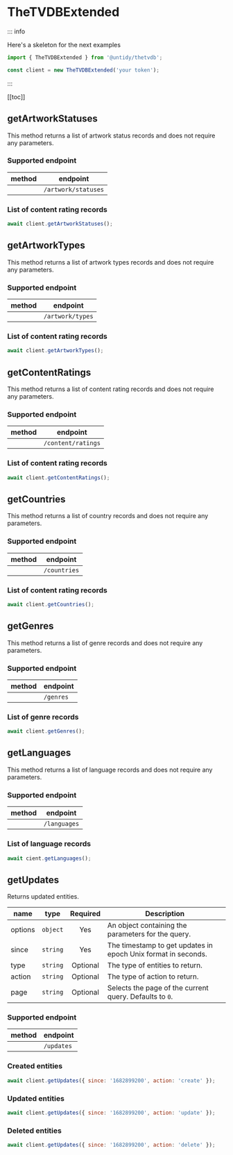 # TheTVDBExtended

::: info

Here's a skeleton for the next examples

```js
import { TheTVDBExtended } from '@untidy/thetvdb';

const client = new TheTVDBExtended('your token');
```

:::

[[toc]]

## getArtworkStatuses

This method returns a list of artwork status records and does not require any parameters.

### Supported endpoint <Badge type="warning" text="endpoint" />

| method                          | endpoint            |
| ------------------------------- | ------------------- |
| <Badge type="tip" text="GET" /> | `/artwork/statuses` |

### List of content rating records <Badge type="info" text="example" />

```js
await client.getArtworkStatuses();
```

## getArtworkTypes

This method returns a list of artwork types records and does not require any parameters.

### Supported endpoint <Badge type="warning" text="endpoint" />

| method                          | endpoint         |
| ------------------------------- | ---------------- |
| <Badge type="tip" text="GET" /> | `/artwork/types` |

### List of content rating records <Badge type="info" text="example" />

```js
await client.getArtworkTypes();
```

## getContentRatings

This method returns a list of content rating records and does not require any parameters.

### Supported endpoint <Badge type="warning" text="endpoint" />

| method                          | endpoint           |
| ------------------------------- | ------------------ |
| <Badge type="tip" text="GET" /> | `/content/ratings` |

### List of content rating records <Badge type="info" text="example" />

```js
await client.getContentRatings();
```

## getCountries

This method returns a list of country records and does not require any parameters.

### Supported endpoint <Badge type="warning" text="endpoint" />

| method                          | endpoint     |
| ------------------------------- | ------------ |
| <Badge type="tip" text="GET" /> | `/countries` |

### List of content rating records<Badge type="info" text="example" />

```js
await client.getCountries();
```

## getGenres

This method returns a list of genre records and does not require any parameters.

### Supported endpoint <Badge type="warning" text="endpoint" />

| method                          | endpoint  |
| ------------------------------- | --------- |
| <Badge type="tip" text="GET" /> | `/genres` |

### List of genre records <Badge type="info" text="example" />

```js
await client.getGenres();
```

## getLanguages

This method returns a list of language records and does not require any parameters.

### Supported endpoint <Badge type="warning" text="endpoint" />

| method                          | endpoint     |
| ------------------------------- | ------------ |
| <Badge type="tip" text="GET" /> | `/languages` |

### List of language records <Badge type="info" text="example" />

```js
await cient.getLanguages();
```

## getUpdates

Returns updated entities.

| name    | type     | Required | Description                                                   |
| ------- | -------- | :------: | ------------------------------------------------------------- |
| options | `object` |   Yes    | An object containing the parameters for the query.            |
| since   | `string` |   Yes    | The timestamp to get updates in epoch Unix format in seconds. |
| type    | `string` | Optional | The type of entities to return.                               |
| action  | `string` | Optional | The type of action to return.                                 |
| page    | `string` | Optional | Selects the page of the current query. Defaults to `0`.       |

### Supported endpoint <Badge type="warning" text="endpoint" />

| method                          | endpoint   |
| ------------------------------- | ---------- |
| <Badge type="tip" text="GET" /> | `/updates` |

### Created entities <Badge type="info" text="example" />

```js
await client.getUpdates({ since: '1682899200', action: 'create' });
```

### Updated entities <Badge type="info" text="example" />

```js
await client.getUpdates({ since: '1682899200', action: 'update' });
```

### Deleted entities <Badge type="info" text="example" />

```js
await client.getUpdates({ since: '1682899200', action: 'delete' });
```

